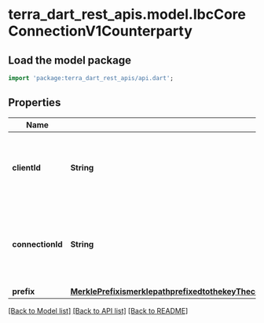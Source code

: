 # terra_dart_rest_apis.model.IbcCoreConnectionV1Counterparty

## Load the model package
```dart
import 'package:terra_dart_rest_apis/api.dart';
```

## Properties
Name | Type | Description | Notes
------------ | ------------- | ------------- | -------------
**clientId** | **String** | identifies the client on the counterparty chain associated with a given connection. | [optional] 
**connectionId** | **String** | identifies the connection end on the counterparty chain associated with a given connection. | [optional] 
**prefix** | [**MerklePrefixismerklepathprefixedtothekeyTheconstructedkeyfromthePathandthekeywillbeappendPathKeyPathappendPathKeyPrefixkey1**](MerklePrefixismerklepathprefixedtothekeyTheconstructedkeyfromthePathandthekeywillbeappendPathKeyPathappendPathKeyPrefixkey1.md) |  | [optional] 

[[Back to Model list]](../README.md#documentation-for-models) [[Back to API list]](../README.md#documentation-for-api-endpoints) [[Back to README]](../README.md)


